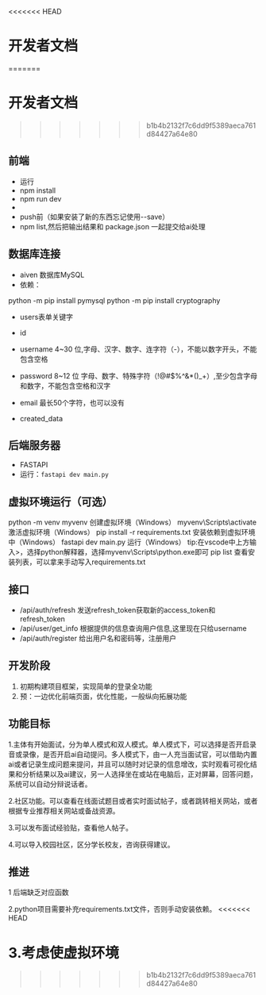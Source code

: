 <<<<<<< HEAD
# 开发者文档   
=======
# 开发者文档
>>>>>>> b1b4b2132f7c6dd9f5389aeca761d84427a64e80

## 前端

- 运行
- npm install
- npm run dev
- 
- push前（如果安装了新的东西忘记使用--save）
- npm list,然后把输出结果和 package.json 一起提交给ai处理

## 数据库连接   

- aiven 数据库MySQL
- 依赖：

python -m pip install pymysql
python -m pip install cryptography

- users表单关键字

- id
- username 4~30 位,字母、汉字、数字、连字符（-），不能以数字开头，不能包含空格
- password 8~12 位 字母、数字、特殊字符（!@#$%^&*()_+）,至少包含字母和数字，不能包含空格和汉字
- email 最长50个字符，也可以没有
- created_data

## 后端服务器

- FASTAPI
- 运行：`fastapi dev main.py`

## 虚拟环境运行（可选）

python -m venv myvenv     创建虚拟环境（Windows）
myvenv\Scripts\activate  激活虚拟环境（Windows）
pip install -r requirements.txt  安装依赖到虚拟环境中（Windows）
fastapi dev main.py  运行（Windows）
tip:在vscode中上方输入>，选择python解释器，选择myvenv\Scripts\python.exe即可
pip list 查看安装列表，可以拿来手动写入requirements.txt

## 接口  

- /api/auth/refresh  发送refresh_token获取新的access_token和refresh_token
- /api/user/get_info  根据提供的信息查询用户信息,这里现在只给username  
- /api/auth/register 给出用户名和密码等，注册用户

## 开发阶段

1. 初期构建项目框架，实现简单的登录全功能
2. 预：一边优化前端页面，优化性能，一般纵向拓展功能

## 功能目标

1.主体有开始面试，分为单人模式和双人模式。单人模式下，可以选择是否开启录音或录像，是否开启ai自动提问。多人模式下，由一人充当面试官，可以借助内置ai或者记录生成问题来提问，并且可以随时对记录的信息增改，实时观看可视化结果和分析结果以及ai建议，另一人选择坐在或站在电脑后，正对屏幕，回答问题，系统可以自动分辩说话者。

2.社区功能。可以查看在线面试题目或者实时面试帖子，或者跳转相关网站，或者根据专业推荐相关网站或备战资源。

3.可以发布面试经验贴，查看他人帖子。

4.可以导入校园社区，区分学长校友，咨询获得建议。

## 推进

1 后端缺乏对应函数

2.python项目需要补充requirements.txt文件，否则手动安装依赖。
<<<<<<< HEAD

3.考虑使虚拟环境
=======
>>>>>>> b1b4b2132f7c6dd9f5389aeca761d84427a64e80
